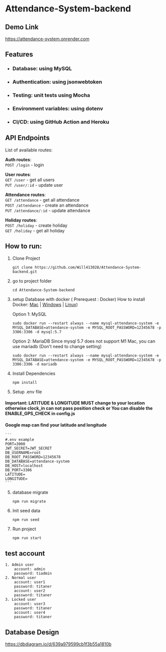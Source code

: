 # Attendance-System-backend

## Demo Link

https://attendance-system.onrender.com

## Features
- ### Database: using MySQL
- ### Authentication: using jsonwebtoken
- ### Testing: unit tests using Mocha
- ### Environment variables: using dotenv
- ### CI/CD: using GitHub Action and Heroku

## API Endpoints
List of available routes:

**Auth routes**:\
`POST /login` - login

**User routes**:\
`GET /user` - get all users\
`PUT /user/:id` - update user

**Attendance routes**:\
`GET /attendance` - get all attendance\
`POST /attendance` - create an attendance\
`PUT /attendance/:id` - update attendance

**Holiday routes**:\
`POST /holiday` - create holiday\
`GET /holiday` - get all holiday

## How to run:
    
1. Clone Project
    ```
    git clone https://github.com/Will413028/Attendance-System-backend.git
    ```
2. go to project folder
    ``` 
    cd Attendance-System-backend
    ```
    
3. setup Database with docker ( Prerequest : Docker) 
How to install Docker: [Mac](https://docs.docker.com/desktop/install/mac-install/) | [Windows](https://docs.docker.com/desktop/install/windows-install/) | [Linux](https://docs.docker.com/desktop/install/linux-install/))

    Option 1: MySQL
    ```
    sudo docker run --restart always --name mysql-attendance-system -e MYSQL_DATABASE=attendance-system -e MYSQL_ROOT_PASSWORD=12345678 -p 3306:3306 -d mysql:5.7
    ```
    Option 2: MariaDB
    Since mysql 5.7 does not support M1 Mac, you can use mariadb (Don't need to change setting)
    ```
    sudo docker run --restart always --name mysql-attendance-system -e MYSQL_DATABASE=attendance-system -e MYSQL_ROOT_PASSWORD=12345678 -p 3306:3306 -d mariadb
    ``` 
4. Install Dependencies
    ```
    npm install
    ```

5. Setup .env file
#### Important: LATITUDE & LONGITUDE MUST change to your location otherwise clock_in can not pass position check or You can disable the ENABLE_GPS_CHECK in config.js
#### Google map can find your latitude and longitude
    ```
    #.env example
    PORT=3000
    JWT_SECRET=JWT_SECRET
    DB_USERNAME=root
    DB_ROOT_PASSWORD=12345678
    DB_DATABASE=attendance-system
    DB_HOST=localhost
    DB_PORT=3306
    LATITUDE=
    LONGITUDE=
    ```
5. database migrate 
    ```
    npm run migrate
    ```
6.  Init seed data
    ```
    npm run seed
    ```     
7. Run project
    ``` 
    npm run start
    ```
## test account
    1. Admin user
        account: admin
        password: tiadmin
    2. Normal user
        account: user1
        password: titaner
        account: user2
        password: titaner
    3. Locked user
        account: user3
        password: titaner
        account: user4
        password: titaner

## Database Design
https://dbdiagram.io/d/639a979599cb1f3b55a1810b
